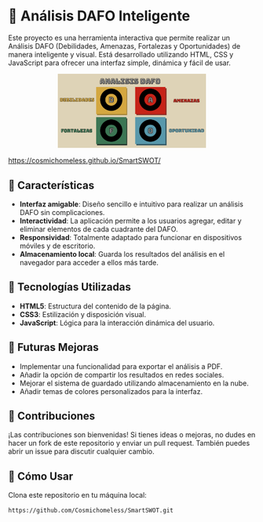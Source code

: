 # 🧠 Análisis DAFO Inteligente

Este proyecto es una herramienta interactiva que permite realizar un Análisis DAFO (Debilidades, Amenazas, Fortalezas y Oportunidades) de manera inteligente y visual. Está desarrollado utilizando HTML, CSS y JavaScript para ofrecer una interfaz simple, dinámica y fácil de usar.
<p align="Center"> <a href="https://github.com/Cosmichomeless/SmartSWOT"><img src="https://github.com/Cosmichomeless/SmartSWOT/blob/main/DAFO.png" style="height: 60%; width:60%;"/></a>

https://cosmichomeless.github.io/SmartSWOT/

## 🚀 Características

- **Interfaz amigable**: Diseño sencillo e intuitivo para realizar un análisis DAFO sin complicaciones.
- **Interactividad**: La aplicación permite a los usuarios agregar, editar y eliminar elementos de cada cuadrante del DAFO.
- **Responsividad**: Totalmente adaptado para funcionar en dispositivos móviles y de escritorio.
- **Almacenamiento local**: Guarda los resultados del análisis en el navegador para acceder a ellos más tarde.

## 🔧 Tecnologías Utilizadas

- **HTML5**: Estructura del contenido de la página.
- **CSS3**: Estilización y disposición visual.
- **JavaScript**: Lógica para la interacción dinámica del usuario.

 ## 🎯 Futuras Mejoras

- Implementar una funcionalidad para exportar el análisis a PDF.
- Añadir la opción de compartir los resultados en redes sociales.
- Mejorar el sistema de guardado utilizando almacenamiento en la nube.
- Añadir temas de colores personalizados para la interfaz.

## 🤝 Contribuciones

¡Las contribuciones son bienvenidas! Si tienes ideas o mejoras, no dudes en hacer un fork de este repositorio y enviar un pull request. También puedes abrir un issue para discutir cualquier cambio.


## 🌟 Cómo Usar

Clona este repositorio en tu máquina local:

```bash
https://github.com/Cosmichomeless/SmartSWOT.git
